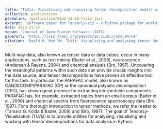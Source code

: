 ```yaml
---
title: "TLViz: Visualising and analysing tensor decomposition models with Python"
collection: publications
permalink: /publication/2022-11-25-tlviz-joss
excerpt: 'Software paper for TensorLy-Viz – a Python package for analysing and visualising tensor decomposition models.'
date: 2022-11-25
venue: 'Journal of Open Source Software (JOSS)'
paperurl: 'https://joss.theoj.org/papers/10.21105/joss.04754'
citation: 'Roald M, Moe YM. TLViz: Visualising and analysing tensor decomposition models with Python. Journal of Open Source Software. 2022;7(79):4754.'
---
```


Multi-way data, also known as tensor data or data cubes, occur in many applications, such as text mining (Bader et al., 2008), neuroscience (Andersen & Rayens, 2004) and chemical analysis (Bro, 1997). Uncovering the meaningful patterns within such data can provide crucial insights into the data source, and tensor decompositions have proven an effective tool for this task. In particular, the PARAFAC model, also known as CANDECOMP/PARAFAC (CP) or the canonical polyadic decomposition (CPD), has shown great promise for extracting interpretable components. PARAFAC has, for example, extracted topics from an email corpus (Bader et al., 2008) and chemical spectra from fluorescence spectroscopy data (Bro, 1997). For a thorough introduction to tensor methods, we refer the reader to (Tamara G. Kolda & Bader, 2009) and (Bro, 1997). The goal of TensorLy-Visualisation (TLViz) is to provide utilities for analysing, visualising and working with tensor decompositions for data analysis in Python.
